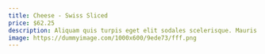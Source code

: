 ```yaml
---
title: Cheese - Swiss Sliced
price: $62.25
description: Aliquam quis turpis eget elit sodales scelerisque. Mauris sit amet eros. Suspendisse accumsan tortor quis turpis.
image: https://dummyimage.com/1000x600/9ede73/fff.png
---
```

